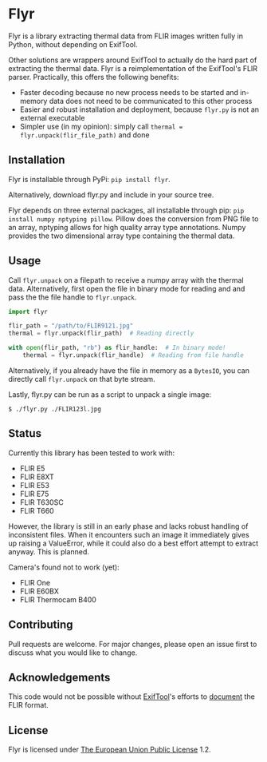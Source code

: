 # Flyr
Flyr is a library extracting thermal data from FLIR images written fully in Python, without depending on ExifTool.

Other solutions are wrappers around ExifTool to actually do the hard part of extracting the thermal data. Flyr is a reimplementation of the ExifTool's FLIR parser. Practically, this offers the following benefits:

* Faster decoding because no new process needs to be started and in-memory data does not need to be communicated to this other process
* Easier and robust installation and deployment, because `flyr.py` is not an external executable
* Simpler use (in my opinion): simply call `thermal = flyr.unpack(flir_file_path)` and done

## Installation

Flyr is installable through PyPi: `pip install flyr`.

Alternatively, download flyr.py and include in your source tree.

Flyr depends on three external packages, all installable through pip: `pip install numpy nptyping pillow`. Pillow does the conversion from PNG file to an array, nptyping allows for high quality array type annotations. Numpy provides the two dimensional array type containing the thermal data.

## Usage
Call `flyr.unpack` on a filepath to receive a numpy array with the thermal data. Alternatively, first open the file in binary mode for reading and and pass the the file handle to `flyr.unpack`.

```python
import flyr

flir_path = "/path/to/FLIR9121.jpg"  
thermal = flyr.unpack(flir_path)  # Reading directly

with open(flir_path, "rb") as flir_handle:  # In binary mode!
	thermal = flyr.unpack(flir_handle)  # Reading from file handle
```

Alternatively, if you already have the file in memory as a `BytesIO`, you can directly call `flyr.unpack` on that byte stream.

Lastly, flyr.py can be run as a script to unpack a single image:

```shell
$ ./flyr.py ./FLIR123l.jpg
```

## Status
Currently this library has been tested to work with:

* FLIR E5
* FLIR E8XT
* FLIR E53
* FLIR E75
* FLIR T630SC
* FLIR T660

However, the library is still in an early phase and lacks robust handling of inconsistent files. When it encounters such an image it immediately gives up raising a ValueError, while it could also do a best effort attempt to extract anyway. This is planned.

Camera's found not to work (yet):

* FLIR One
* FLIR E60BX
* FLIR Thermocam B400

## Contributing
Pull requests are welcome. For major changes, please open an issue first to discuss what you would like to change.

## Acknowledgements
This code would not be possible without [ExifTool](https://exiftool.org/)'s efforts to [document](https://exiftool.org/TagNames/FLIR.html) the FLIR format.

## License
Flyr is licensed under [The European Union Public License](https://eupl.eu/) 1.2.
